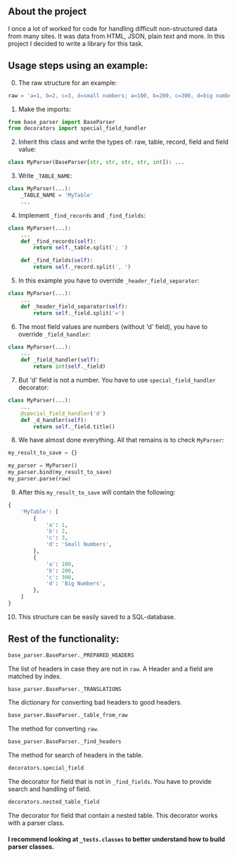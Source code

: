 ## About the project
I once a lot of worked for code for handling difficult non-structured data from many sites. 
It was data from HTML, JSON, plain text and more. 
In this project I decided to write a library for this task. 

## Usage steps using an example:
0. The raw structure for an example:
```py
raw = 'a=1, b=2, c=3, d=small numbers; a=100, b=200, c=300, d=big numbers'
```

1. Make the imports:
```py
from base_parser import BaseParser
from decorators import special_field_handler
```

2. Inherit this class and write the types of: raw, table, record, field and field value:
```py
class MyParser(BaseParser[str, str, str, str, int]): ...
```

3. Write `_TABLE_NAME`:
```py
class MyParser(...):
    _TABLE_NAME = 'MyTable'
    ...
```

4. Implement `_find_records` and `_find_fields`:
```py
class MyParser(...):
    ...
    def _find_records(self):
        return self._table.split('; ')

    def _find_fields(self):
        return self._record.split(', ')
```

5. In this example you have to override `_header_field_separator`:
```py
class MyParser(...):
    ...
    def _header_field_separator(self):
        return self._field.split('=')
```

6. The most field values are numbers (without 'd' field), you have to override `_field_handler`:
```py
class MyParser(...):
    ...
    def _field_handler(self):
        return int(self._field)
```

7. But 'd' field is not a number. You have to use `special_field_handler` decorator:
```py
class MyParser(...):
    ...
    @special_field_handler('d')
    def _d_handler(self):
        return self._field.title()
```

8. We have almost done everything. All that remains is to check `MyParser`:
```py
my_result_to_save = {}

my_parser = MyParser()
my_parser.bind(my_result_to_save)
my_parser.parse(raw)
```

9. After this `my_result_to_save` will contain the following:
```py
{
    'MyTable': [
        {
            'a': 1,
            'b': 2,
            'c': 3,
            'd': 'Small Numbers',
        },
        {
            'a': 100,
            'b': 200,
            'c': 300,
            'd': 'Big Numbers',
        },
    ]
}
```

10. This structure can be easily saved to a SQL-database.

## Rest of the functionality:

```py
base_parser.BaseParser._PREPARED_HEADERS
```
The list of headers in case they are not in `raw`.
A Header and a field are matched by index.

```py
base_parser.BaseParser._TRANSLATIONS
```
The dictionary for converting bad headers to good headers.

```py
base_parser.BaseParser._table_from_raw
```
The method for converting `raw`.

```py
base_parser.BaseParser._find_headers
```
The method for search of headers in the table.

```py
decorators.special_field
```
The decorator for field that is not in `_find_fields`.
You have to provide search and handling of field.

```py
decorators.nested_table_field
```
The decorator for field that contain a nested table.
This decorator works with a parser class.

#### I recommend looking at `_tests.classes` to better understand how to build parser classes.